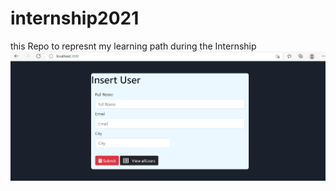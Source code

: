 # internship2021
this Repo to represnt my learning path during the Internship 
![app view](https://github.com/ismailmohammad30/internship2021/blob/main/Project%201/pic%201.png)



